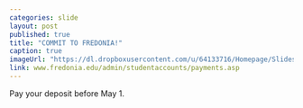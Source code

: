 ```yaml
---
categories: slide
layout: post
published: true
title: "COMMIT TO FREDONIA!"
caption: true
imageUrl: "https://dl.dropboxusercontent.com/u/64133716/Homepage/Slides/evolve_1500.jpg"
link: www.fredonia.edu/admin/studentaccounts/payments.asp
---
```


Pay your deposit before May 1.